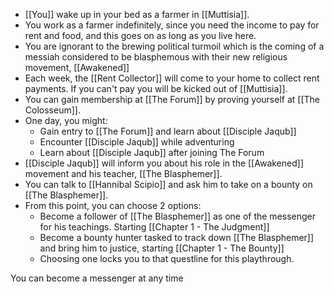 * [[You]] wake up in your bed as a farmer in [[Muttisia]].
* You work as a farmer indefinitely, since you need the income to pay for rent and food, and this goes on as long as you live here.
* You are ignorant to the brewing political turmoil which is the coming of a messiah considered to be blasphemous with their new religious movement, [[Awakened]]
* Each week, the [[Rent Collector]] will come to your home to collect rent payments. If you can't pay you will be kicked out of [[Muttisia]].
* You can gain membership at [[The Forum]] by proving yourself at [[The Colosseum]].
* One day, you might:
	* Gain entry to [[The Forum]] and learn about [[Disciple Jaqub]]
	* Encounter [[Disciple Jaqub]] while adventuring
	* Learn about [[Disciple Jaqub]] after joining The Forum
* [[Disciple Jaqub]] will inform you about his role in the [[Awakened]] movement and his teacher, [[The Blasphemer]].
* You can talk to [[Hannibal Scipio]] and ask him to take on a bounty on [[The Blasphemer]].
* From this point, you can choose 2 options:
	* Become a follower of [[The Blasphemer]] as one of the messenger for his teachings. Starting [[Chapter 1 - The Judgment]]
	* Become a bounty hunter tasked to track down [[The Blasphemer]] and bring him to justice, starting [[Chapter 1 - The Bounty]]
	* Choosing one locks you to that questline for this playthrough.

You can become a messenger at any time





































































